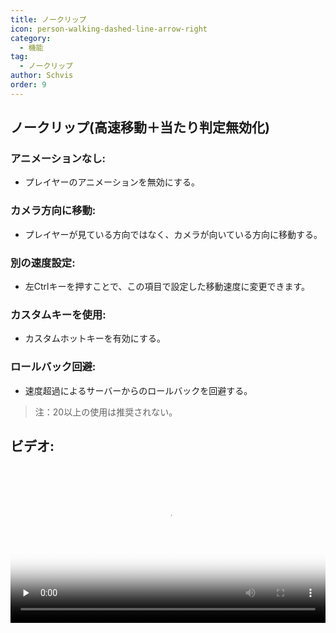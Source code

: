 ```yaml
---
title: ノークリップ
icon: person-walking-dashed-line-arrow-right
category:
  - 機能
tag:
  - ノークリップ
author: Schvis
order: 9
---
```


## ノークリップ(高速移動＋当たり判定無効化)
### アニメーションなし:
- プレイヤーのアニメーションを無効にする。
### カメラ方向に移動:
- プレイヤーが見ている方向ではなく、カメラが向いている方向に移動する。
### 別の速度設定:
- 左Ctrlキーを押すことで、この項目で設定した移動速度に変更できます。
### カスタムキーを使用:
- カスタムホットキーを有効にする。
### ロールバック回避:
- 速度超過によるサーバーからのロールバックを回避する。

> 注：20以上の使用は推奨されない。

## ビデオ:

<video controls preload="none" width="100%" poster="https://nextcloud.atruicardona.xyz/s/rPa8iA5zkAQyZni/preview"><source src="https://nextcloud.atruicardona.xyz/s/rPa8iA5zkAQyZni/download" type="video/mp4"></video>
